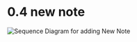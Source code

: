 # 0.4 new note
![Sequence Diagram for adding New Note](https://www.websequencediagrams.com/cgi-bin/cdraw?lz=dGl0bGUgQ3JlYXRlIGEgbmV3IG5vdGUKCmJyb3dzZXItPnNlcnZlcjogSFRUUCBQT1NUIGh0dHBzOi8vc3R1ZGllcy5jcy5oZWxzaW5raS5maS9leGFtcGxlYXBwL25ld18ASgVub3RlIHJpZ2h0IG9mIABNBgoAVAYgcHJvY2Vzc2VzIHJlcXVlc3QgdG8gYWRkAIEECSAKZW5kAIERBgCBBwYtLT4AgRgHOiBzdGF0dXMgMzAyOiByZWRpcmVjdABpBm92ZXIAZAc6CkFmdGVyIGFkZGluZwCBXQksAIEDByByZXNwb25kcyB3aXRoAEsIY29kZSAzMDIuClRoaXMAVAlzIHRoZSAAghgHIHNvIGl0IG1ha2VzAII4B0dFVACBPgsAgXUFcyBwYWdlLiAAQwViYXNpY2FsbHkgcmVsb2FkcyBvdXIAHAUAeAYAgnsIcy4AgW0KAIMFCC0-AIFJCACDCQZHRQCCYS1vdGVzCgCCMRNIVE1MLWNvZABfCgCDaA4AOS5tYWluLmNzcwCDGhMAEgkAH0lqAE4ZanMKAIN9CwCEKAgAhVAIIHN0YXJ0cyBleGVjdXRpbmcALQgAg3IFCnRoYXQAhQcIcyBVUERBVEVEIEpTT04gZGF0YSBmcm9tAIU_CACFFAkAgXlFZGF0YS5qc29uAIVZE1t7IGNvbnRlbnQ6ICJIZWxsbywgV29ybGQhIDopIiwgZGF0ZTogIjIwMjEtMTItMDEiIH0sIC4uLl0AgW4dAIF-BmUAhVMGZXZlbnQgaGFuZGxlcgCCAAhuZGVycyBhbGwAhRQGIHRvIGRpc3BsYXkAhxIJ&s=default)



